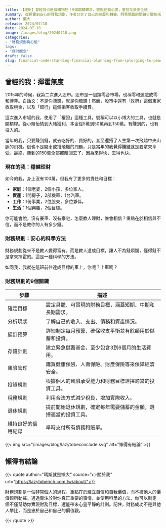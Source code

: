 ```yaml
---
title: 【理財】曾經我也是個購物狂！9個關鍵轉念，擺脫花錢心慌，重拾存款安全感
summary: 從揮霍到安心的財務規劃，作者分享了自己的經歷和轉變。財務規劃的關鍵步驟包括確定目標、分析現狀、制定預算、建立儲蓄計劃、進行風險管理、投資規劃、稅務規劃、退休規劃和維持良好的信用紀錄。財務規劃是一個個人化的過程，重點在於建立自信和自我價值，並使用科學的方法實現目標。
author: 懶大
release: 2024/07/10
date: 2024-07-10
image: /images/blog/20240710.png
categories:
- "財務規劃與心態"
tags:
- "理財觀念"
draft: false
slug: financial-understanding-financial-planning-from-splurging-to-peace-of-mind
---
```

## 曾經的我：揮霍無度

2015年的時候，我第二次進入股市。股市是一個類零合市場，也稱零和遊戲或零和博弈。白話文：不是你賺錢，就是你賠錢！然而，股市中還有「政府」這個東家收取稅金，以及「銀行」這個掮客收取手續費。

這次進入市場的我，使用了「權證」這種工具，號稱可以以小博大的工具，也就是開槓桿。從小賭怡情到大賭獲利，本金從5萬到50萬再到150萬。有賺到的，也有投入的。

當年的我，只要賺到錢，就去吃好的、買好的，甚至還搭了人生第一次飛越中央山脈的飛機。倒也不是開車或搭飛機的問題，只是當年的我覺得賺錢就是要拿來享受。最終，賺到的150萬全部都賠回去了，因為來得快，去得也快。

### 現在的我：穩健理財

如今的我，身上沒有100萬，但我有了更多的責任和目標：

- **家庭**：1個老婆，2個小孩，多位家人。
- **資產**：1間房子，2部機車，1台汽車。
- **工作**：1份事業，2位股東，多位夥伴。
- **生活**：1個興趣，2個目標。

你可能會說，沒有豪車、沒有豪宅，怎麼教人理財，誰會相信？重點在於相信與不信，而不是教你的人有多少錢。

### 財務規劃：安心的科學方法

財務規劃從來不是教人變得富有，而是教人達成目標，讓人不為錢煩惱，懂得錢不是拿來揮霍的。這是一種科學的方法。

如同我，我就在這班前往達成目標的車上，你呢？上車嗎？

### 財務規劃的9個關鍵

| 步驟 | 描述 |
| --- | --- |
| 確定目標 | 設定具體、可實現的財務目標，涵蓋短期、中期和長期需求。 |
| 分析現狀 | 了解自己的收入、支出、債務和資產情況。 |
| 編訂預算 | 詳細制定每月預算，確保收支平衡並有餘額用於儲蓄和投資。 |
| 存錢計劃 | 建立緊急儲蓄基金，至少包含3到6個月的生活費用。 |
| 風險管理 | 購買健康保險、人壽保險、財產保險等來保障經濟安全。 |
| 投資規劃 | 根據個人的風險承受能力和財務目標選擇適當的投資工具。 |
| 稅務規劃 | 利用合法方式減少稅負，增加實際收入。 |
| 退休規劃 | 提前開始退休規劃，確定每年需要儲蓄的金額，選擇適當的投資工具。 |
| 維持良好的信用紀錄 | 準時支付所有債務和賬單。 |

{{< img src="/images/blog/lazytobeconclude.svg" alt="懶得有結論" >}}

## 懶得有結論

{{< quote author="瑪斯就是懶大" source="👉關於我" url="https://lazytoberich.com.tw/about/">}}

財務規劃是一個非常個人的過程，重點在於建立自信和自我價值，而不被他人的價值觀所動搖。通過專注於對你真正重要的事情，並使用科學的方法，你可以制定一個不僅幫助你實現財務目標，還能帶來心靈平靜的計劃。記住，財務成功不是與他人攀比，而是忠於自己和自己的價值觀。

{{< /quote >}}


